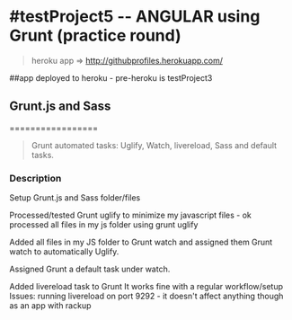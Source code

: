 #testProject5  -- ANGULAR using Grunt (practice round)
=====================================================

 > heroku app => http://githubprofiles.herokuapp.com/

##app deployed to heroku - pre-heroku is testProject3

## Grunt.js and Sass
   =================
> Grunt automated tasks: Uglify, Watch, livereload, Sass and default tasks.


### Description


Setup Grunt.js and Sass folder/files

Processed/tested Grunt uglify to minimize my javascript files - ok
  processed all files in my js folder using grunt uglify

Added all files in my JS folder to Grunt watch and assigned them
Grunt watch to automatically Uglify.

Assigned Grunt a default task under watch.

Added livereload task to Grunt
  It works fine with a regular workflow/setup
  Issues: running livereload on port 9292 - it doesn't affect anything though
          as an app with rackup
